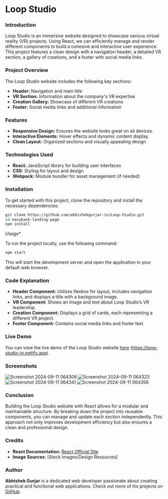 # Loop Studio

### Introduction

Loop Studio is an immersive website designed to showcase various virtual reality (VR) projects. Using React, we can efficiently manage and render different components to build a cohesive and interactive user experience. This project features a clean design with a navigation header, a detailed VR section, a gallery of creations, and a footer with social media links.

### Project Overview

The Loop Studio website includes the following key sections:
- **Header:** Navigation and main title
- **VR Section:** Information about the company's VR expertise
- **Creation Gallery:** Showcase of different VR creations
- **Footer:** Social media links and additional information

### Features

- **Responsive Design:** Ensures the website looks great on all devices.
- **Interactive Elements:** Hover effects and dynamic content display.
- **Clean Layout:** Organized sections and visually appealing design.

### Technologies Used

- **React:** JavaScript library for building user interfaces
- **CSS:** Styling for layout and design
- **Webpack:** Module bundler for asset management (if needed)

### Installation

To get started with this project, clone the repository and install the necessary dependencies:

```bash
git clone https://github.com/abhishekgurjar-in/Loop-Studio.git
cd easybank-landing-page
npm install
```

*Usage**

To run the project locally, use the following command:

```bash
npm start
```

This will start the development server and open the application in your default web browser.


### Code Explanation

- **Header Component:** Utilizes flexbox for layout, includes navigation links, and displays a title with a background image.
- **VR Component:** Shows an image and text about Loop Studio’s VR leadership.
- **Creation Component:** Displays a grid of cards, each representing a different VR project.
- **Footer Component:** Contains social media links and footer text.

### Live Demo

You can view the live demo of the Loop Studio website [here](#) (https://loop-studio-in.netlify.app).

### Screenshots
![Screenshot 2024-09-11 064306](https://github.com/user-attachments/assets/24137541-943a-4175-bf51-dc51285fff9c)
![Screenshot 2024-09-11 064323](https://github.com/user-attachments/assets/90719ed5-efa3-41da-9b44-a8faa19585a2)
![Screenshot 2024-09-11 064341](https://github.com/user-attachments/assets/f8771320-9cc0-4317-949f-07b2b754c0a3)
![Screenshot 2024-09-11 064356](https://github.com/user-attachments/assets/a49ec4a3-f59f-4744-b127-7ce81579c3ca)


### Conclusion


Building the Loop Studio website with React allows for a modular and maintainable structure. By breaking down the project into reusable components, you can manage and update each section independently. This approach not only improves development efficiency but also ensures a clean and professional design.

### Credits

- **React Documentation:** [React Official Site](https://reactjs.org/)
- **Image Sources:** [Stock Images/Design Resources]

### Author

**Abhishek Gurjar** is a dedicated web developer passionate about creating practical and functional web applications. Check out more of his projects on [GitHub](https://github.com/abhishekgurjar-in).
